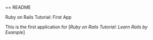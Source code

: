== README

Ruby on Rails Tutorial: First App

This is the first application for [*Ruby on Rails Tutorial: Learn Rails by Example*]
